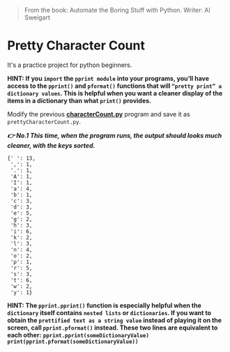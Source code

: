 >From the book: Automate the Boring Stuff with Python. Writer: Al Sweigart

# Pretty Character Count

It's a practice project for python beginners.

**HINT: If you `import` the `pprint module` into your programs, you’ll have access to the `pprint()` and `pformat()` functions that will `“pretty print” a dictionary values`. This is helpful when you want a cleaner display of the items in a dictionary than what `print()` provides.**

Modify the previous **[characterCount.py](https://github.com/mullaghori/Character-Count/blob/main/README.md)** program and save it as `prettyCharacterCount.py`.

***👉 No.1 This time, when the program runs, the output should looks much cleaner, with the keys sorted.***
```
{' ': 13,
 ',': 1,
 '.': 1,
 'A': 1,
 'I': 1,
 'a': 4,
 'b': 1,
 'c': 3,
 'd': 3,
 'e': 5,
 'g': 2,
 'h': 3,
 'i': 6,
 'k': 2,
 'l': 3,
 'n': 4,
 'o': 2,
 'p': 1,
 'r': 5,
 's': 3,
 't': 6, 
 'w': 2,
 'y': 1} 
```
**HINT: The `pprint.pprint()` function is especially helpful when the `dictionary` itself contains `nested lists` or `dictionaries`. If you want to obtain the `prettified text as a string value` instead of playing it on the screen, call `pprint.pformat()` instead. These two lines are equivalent to each other:**
**`pprint.pprint(someDictionaryValue)`
`print(pprint.pformat(someDictionaryValue))`**

